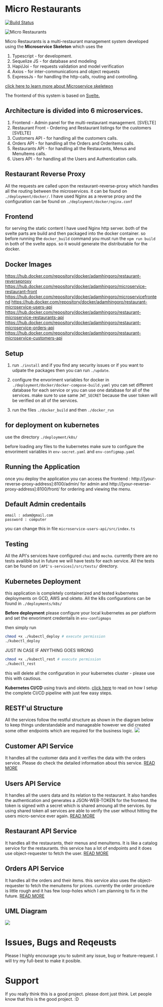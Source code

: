 # Micro Restaurants
[![Build Status](https://travis-ci.com/Adamhingoro/micro-restaurants.svg?branch=master)](https://travis-ci.com/Adamhingoro/micro-restaurants)

![Micro Restaurants](https://i.ibb.co/4pKwNM2/adamhingora-01.jpg)


Micro Restaurants is a multi-restaurant management system developed using the **Microservice Skeleton** which uses the
1. Typescript - for development.
2. Sequelize JS - for database and modeling
3. Hapi/Joi - for requests validation and model verification
4. Axios - for inter-communications and object requests
5. ExpressJs - for handling the http-calls, routing and controlling. 

[click here to learn more about Microservice skeleteon](https://github.com/Adamhingoro/microservice-skeleton)

The frontend of this system is based on [Svelte.](https://svelte.dev/) 

## Architecture is divided into 6 microservices. 
1. Frontend - Admin panel for the multi-restaurant management. [SVELTE]
2. Restaurant Front - Ordering and Restaurant listings for the customers [SVELTE]
3. Customers API - for handling all the customers calls. 
4. Orders API - for handling all the Orders and Orderitems calls. 
5. Restaurants API - for handling all the Restaurants, Menus and MenuItems calls. 
6. Users API - for handling all the Users and Authentication calls. 

## Restaurant Reverse Proxy
All the requests are called upon the restaurant-reverse-proxy which handles all the routing between the microservices. it can be found on `./deployment/docker/`. I have used Nginx as a reverse proxy and the configuration can be found on `./deployment/docker/nginx.conf`

## Frontend 
for serving the static content I have used Nginx http server. both of the svelte parts are build and then packaged into the docker container. so before running the `docker_build` command you must run the `npm run build` in both of the svelte apps. so it would generate the distributable for the docker. 

## Docker Images

https://hub.docker.com/repository/docker/adamhingoro/restaurant-reverseproxy
https://hub.docker.com/repository/docker/adamhingoro/microservice-restaurant-front
https://hub.docker.com/repository/docker/adamhingoro/microservicefrontend
https://hub.docker.com/repository/docker/adamhingoro/restaurant-microservice-users-api
https://hub.docker.com/repository/docker/adamhingoro/restaurant-microservice-restaurants-api
https://hub.docker.com/repository/docker/adamhingoro/restaurant-microservice-orders-api
https://hub.docker.com/repository/docker/adamhingoro/restaurant-microservice-customers-api

## Setup 
1. run `./install` and if you find any security issues or if you want to udpate the packages then you can run `./update`.

2. configure the envoriment variables for docker in `./deployment/docker/docker-compose-build.yaml`
    you can set different database for each service or you can use one database for all of the services. 
    make sure to use same `JWT_SECRET` because the user token will be verified on all of the services. 
    
3. run the files `./docker_build` and then `./docker_run`

## for deployment on kubernetes 

use the directory `./deployment/k8s/`

before loading any files to the kubernetes make sure to configure the envoriment variables in `env-secret.yaml` and `env-configmap.yaml`

## Running the Application
once you deploy the application you can access the frontend : http://[your-reverse-proxy-address]:8100/admin/ for admin and http://[your-reverse-proxy-address]:8100/front/ for ordering and viewing the menu. 

## Default Admin credentails
```` 
email : adam@gmail.com
password : computer
````
you can change this in file `microservice-users-api/src/index.ts`

## Testing 
All the API's services have configured `chai` and `mocha`. currently there are no tests availible but in future we will have tests for each service.
All the tests can be found on `[API's-services]/src/tests/` directory. 

## Kubernetes Deployment
this application is completely containerized and tested kubernetes deployments on GCD, AWS and okteto. 
All the k8s configurations can be found in `./deployments/k8s/`

**Before deployment** please configure your local kubernetes as per platform and set the envoriment credentails in `env-configmaps`

then simply run 
````bash
chmod +x ./kubectl_deploy # execute permission
./kubectl_deploy
````
 JUST IN CASE IF ANYTHING GOES WRONG
 ````bash
chmod +x ./kubectl_rest # execute permission
./kubectl_rest
````
this will delete all the configuration in your kubernetes cluster - please use this with cautious. 

**Kubernetes CI/CD** using travis and okteto. [click here](https://github.com/Adamhingoro/okteto-kubernetes-cd) to read on how I setup the complete CI/CD pipeline with just few easy steps. 

## RESTf'ul Structure
All the services follow the restful structure as shown in the diagram below to keep things understandable and manageable however we did created some other endpoints which are required for the business logic.
[![](https://mermaid.ink/img/eyJjb2RlIjoiZ3JhcGggTFJcbkFbUmVxdWVzdF0gLS0-IEIoKEV4cHJlc3M8YnIgLz5Sb3V0ZXIpKVxuQiAtLSBHRVQgL29iamVjdHMgIC0tPiAgQ1tSZXR1cm5zIGFsbCBvYmplY3RzXVxuQiAtLSBHRVQgL29iamVjdHMvOmlkICAtLT4gIERbUmV0dXJucyBvYmplY3Qgd2l0aCBpZCA9IDppZF1cbkIgLS0gUE9TVCAvb2JqZWN0cyAgLS0-ICBFW0NyZWF0ZXMgYSBuZXcgb2JqZWN0XVxuQiAtLSBQQVRDSCAvb2JqZWN0cy86aWQgIC0tPiAgRltVcGRhdGVzIGEgb2JqZWN0XVxuQiAtLSBERUxFVEUgL29iamVjdHMvOmlkICAtLT4gIEdbRGVsZXRlcyBhIG9iamVjdF1cbiIsIm1lcm1haWQiOnsidGhlbWUiOiJkZWZhdWx0In0sInVwZGF0ZUVkaXRvciI6ZmFsc2V9)](https://mermaid-js.github.io/mermaid-live-editor/#/edit/eyJjb2RlIjoiZ3JhcGggTFJcbkFbUmVxdWVzdF0gLS0-IEIoKEV4cHJlc3M8YnIgLz5Sb3V0ZXIpKVxuQiAtLSBHRVQgL29iamVjdHMgIC0tPiAgQ1tSZXR1cm5zIGFsbCBvYmplY3RzXVxuQiAtLSBHRVQgL29iamVjdHMvOmlkICAtLT4gIERbUmV0dXJucyBvYmplY3Qgd2l0aCBpZCA9IDppZF1cbkIgLS0gUE9TVCAvb2JqZWN0cyAgLS0-ICBFW0NyZWF0ZXMgYSBuZXcgb2JqZWN0XVxuQiAtLSBQQVRDSCAvb2JqZWN0cy86aWQgIC0tPiAgRltVcGRhdGVzIGEgb2JqZWN0XVxuQiAtLSBERUxFVEUgL29iamVjdHMvOmlkICAtLT4gIEdbRGVsZXRlcyBhIG9iamVjdF1cbiIsIm1lcm1haWQiOnsidGhlbWUiOiJkZWZhdWx0In0sInVwZGF0ZUVkaXRvciI6ZmFsc2V9)


## Customer API Service
 It handles all the customer data and it verifies the data with the orders service. Please do check the detailed information about this service. 
 [READ MORE](https://github.com/Adamhingoro/micro-restaurants/tree/master/microservice-customers-api)

## Users API Service
 It handles all the users data and its relation to the restaurant. It also handles the authentication and generates a JSON-WEB-TOKEN for the frontend. the token is signed with a secret which is shared amoung all the services. by using shared token all services are able to verify the user without hitting the users micro-service ever again.
 [READ MORE](https://github.com/Adamhingoro/micro-restaurants/tree/master/microservice-users-api)

 ## Restaurant API Service
 It handles all the restaurants, their menus and menuItems. It is like a catalog service for the restaurants. this service has a lot of endpoints and it does use object-requester to fetch the user. 
 [READ MORE](https://github.com/Adamhingoro/micro-restaurants/tree/master/microservice-restaurants-api)

 ## Orders API Service
 It handles all the orders and their items. this service also uses the object-requester to fetch the menuitems for prices. currently the order procedure is little rough and it has few loop-holes which I am planning to fix in the future. 
 [READ MORE](https://github.com/Adamhingoro/micro-restaurants/tree/master/microservice-orders-api) 


## UML Diagram 
[![](https://mermaid.ink/img/eyJjb2RlIjoiZ3JhcGggTFJcbkFbSW50ZXJuZXRdIC0tPiBCW2t1YmVybmV0ZXMgY2x1c3Rlcl1cbkIgLS0-IEMoKHJldmVyc2UtcHJveHkpKVxuQyAtLSAvZnJvbnQgLS0-IERbU3ZlbHRlIEZyb250ZW5kXVxuQyAtLSAvYWRtaW4gLS0-IEVbU3ZlbHRlIEFkbWluLXBhbmVsXVxuQyAtLSAvdXNlcnMgLS0-IEZbU2VydmljZSBmb3IgVVNFUlNdXG5GIC0tPiBLKChBdXRoZW50aWNhdGlvbikpXG5DIC0tIC9yZXN0YXVyYW50cyAtLT4gR1xuQyAtLSAvbWVudXMgLS0-IEdcbkMgLS0gL21lbnVpdGVtcyAtLT4gR1tTZXJ2aWNlIGZvciBSRVNUQVVSQU5UUyBhbmQgaXRzIGNoaWxkcmVuc11cbkcgLS0gSW1hZ2UgVXBsb2FkcyAtLT5MKChBbWF6b25lIFMzKSlcbkMgLS0gL29yZGVycyAtLT4gSVtTZXJ2aWNlIGZvciBPUkRFUlNdXG5DIC0tIC9jdXN0b21lcnMgLS0-IEpbU2VydmljZSBmb3IgQ1VTVE9NRVJTXSIsIm1lcm1haWQiOnsidGhlbWUiOiJkZWZhdWx0In0sInVwZGF0ZUVkaXRvciI6ZmFsc2V9)](https://mermaid-js.github.io/mermaid-live-editor/#/edit/eyJjb2RlIjoiZ3JhcGggTFJcbkFbSW50ZXJuZXRdIC0tPiBCW2t1YmVybmV0ZXMgY2x1c3Rlcl1cbkIgLS0-IEMoKHJldmVyc2UtcHJveHkpKVxuQyAtLSAvZnJvbnQgLS0-IERbU3ZlbHRlIEZyb250ZW5kXVxuQyAtLSAvYWRtaW4gLS0-IEVbU3ZlbHRlIEFkbWluLXBhbmVsXVxuQyAtLSAvdXNlcnMgLS0-IEZbU2VydmljZSBmb3IgVVNFUlNdXG5GIC0tPiBLKChBdXRoZW50aWNhdGlvbikpXG5DIC0tIC9yZXN0YXVyYW50cyAtLT4gR1xuQyAtLSAvbWVudXMgLS0-IEdcbkMgLS0gL21lbnVpdGVtcyAtLT4gR1tTZXJ2aWNlIGZvciBSRVNUQVVSQU5UUyBhbmQgaXRzIGNoaWxkcmVuc11cbkcgLS0gSW1hZ2UgVXBsb2FkcyAtLT5MKChBbWF6b25lIFMzKSlcbkMgLS0gL29yZGVycyAtLT4gSVtTZXJ2aWNlIGZvciBPUkRFUlNdXG5DIC0tIC9jdXN0b21lcnMgLS0-IEpbU2VydmljZSBmb3IgQ1VTVE9NRVJTXSIsIm1lcm1haWQiOnsidGhlbWUiOiJkZWZhdWx0In0sInVwZGF0ZUVkaXRvciI6ZmFsc2V9)

# Issues, Bugs and Reqeusts
Please I highly encourage you to submit any issue, bug or feature-request. I will try my full-best to make it posible. 


# Support
If you really think this is a good project. please dont just think. Let people know that this is the good project. :D


